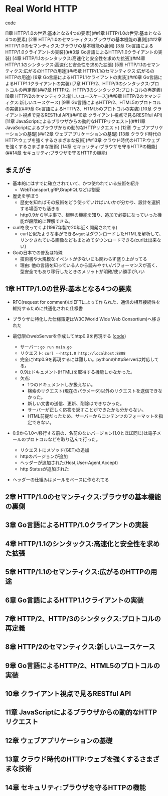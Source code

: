 # Real World HTTP
[code](https://github.com/1keiuu/playground/tree/main/go/rw_http)

[1章 HTTP/1.0の世界:基本となる4つの要素](##1章 HTTP/1.0の世界:基本となる4つの要素)
[2章 HTTP/1.0のセマンティクス:ブラウザの基本機能の裏側](##2章 HTTP/1.0のセマンティクス:ブラウザの基本機能の裏側)
[3章 Go言語によるHTTP/1.0クライアントの実装](##3章 Go言語によるHTTP/1.0クライアントの実装)
[4章 HTTP/1.1のシンタックス:高速化と安全性を求めた拡張](##4章 HTTP/1.1のシンタックス:高速化と安全性を求めた拡張)
[5章 HTTP/1.1のセマンティクス:広がるのHTTPの用途](##5章 HTTP/1.1のセマンティクス:広がるのHTTPの用途)
[6章 Go言語によるHTTP1.1クライアントの実装](##6章 Go言語によるHTTP1.1クライアントの実装)
[7章 HTTP/2、HTTP/3のシンタックス:プロトコルの再定義](##7章 HTTP/2、HTTP/3のシンタックス:プロトコルの再定義)
[8章 HTTP/2のセマンティクス:新しいユースケース](##8章 HTTP/2のセマンティクス:新しいユースケース)
[9章 Go言語によるHTTP/2、HTML5のプロトコルの実装](##9章 Go言語によるHTTP/2、HTML5のプロトコルの実装)
[10章 クライアント視点で見るRESTful API](##10章 クライアント視点で見るRESTful API)
[11章 JavaScriptによるブラウザからの動的なHTTPリクエスト](##11章 JavaScriptによるブラウザからの動的なHTTPリクエスト)
[12章 ウェブアプリケーションの基礎](##12章 ウェブアプリケーションの基礎)
[13章 クラウド時代のHTTP:ウェブを強くするさまざまな技術](##13章 クラウド時代のHTTP:ウェブを強くするさまざまな技術)
[14章 セキュリティ:ブラウザを守るHTTPの機能](##14章 セキュリティ:ブラウザを守るHTTPの機能)

## まえがき
- 基本的にはすでに確立されていて、かつ使われている技術を紹介
    - WebTransport,gRP,GraphQLなどは割愛 
- 歴史を学ぼう
    - 歴史を知ればその技術をどう使っていけばいいかが分かり、設計を選択する場面でも活きる
    - http0.9から学ぶ事で、根幹の機能を知り、追加で必要になっていった機能が段階的に理解できる。
- curlを使ってくよ(1997年製で20年近く開発されてる)
    - curlと似たような事ができる`wget`はダウンロードしたHTMLを解析して、リンクされている画像などもまとめてダウンロードできる(curlは出来ない)
- Goの日本での普及は特殊
    - 技術書や大規模なイベントが少ないにも関わらず盛り上がってる
    - 理由: 他の言語を知っている人から読みやすい/パフォーマンスが高く、型安全でもあり移行したときのメリットが明確/使い勝手がいい


## 1章 HTTP/1.0の世界:基本となる4つの要素
- RFC(request for comment)はIEFTによって作られた、通信の相互接続性を維持するために共通化された仕様書
- ブラウザに特化した仕様策定はW3C(World Wide Web Consortium)へ移された

- 最低限のwebServerを作成してhttp0.9を再現する ([code](https://github.com/1keiuu/playground/blob/main/go/rw_http/main.go))
    - サーバー: `go run main.go`
    - リクエスト: `curl --http1.0 http://localhost:8888`
    - 完全にhttp0.9を再現するには難しい。pythonのhttpServerは対応してる。
    - 0.9はドキュメント(HTML)を取得する機能しかなかった。
    - 欠点:   
        - 1つのドキュメントしか扱えない。
        - 検索のリクエスト(現在のパラメータ)以外のリクエストを送信できなかった。
        - 新しい文書の送信、更新、削除はできなかった。
        - サーバーが正しく応答を返すことができたかも分からない。
        - HTML前提だったため、サーバーからコンテンツのフォーマットを指定できない。

- 0.9から1.0へ移行する前の、名前のないバージョン(1.0とほぼ同じ)は電子メールのプロトコルなどを取り込んで行った。
    - リクエストにメソッド(GET)の追加
    - httpのバージョンが追加
    - ヘッダーが追加された(Host,User-Agent,Accept)
    - http Statusが追加された

- ヘッダーの仕組みはメールをベースに作られてる

## 2章 HTTP/1.0のセマンティクス:ブラウザの基本機能の裏側

## 3章 Go言語によるHTTP/1.0クライアントの実装
## 4章 HTTP/1.1のシンタックス:高速化と安全性を求めた拡張
## 5章 HTTP/1.1のセマンティクス:広がるのHTTPの用途
## 6章 Go言語によるHTTP1.1クライアントの実装
## 7章 HTTP/2、HTTP/3のシンタックス:プロトコルの再定義
## 8章 HTTP/2のセマンティクス:新しいユースケース
## 9章 Go言語によるHTTP/2、HTML5のプロトコルの実装
## 10章 クライアント視点で見るRESTful API
## 11章 JavaScriptによるブラウザからの動的なHTTPリクエスト
## 12章 ウェブアプリケーションの基礎
## 13章 クラウド時代のHTTP:ウェブを強くするさまざまな技術
## 14章 セキュリティ:ブラウザを守るHTTPの機能